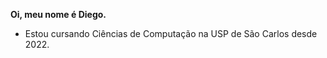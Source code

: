   **Oi, meu nome é Diego.**
- Estou cursando Ciências de Computação na USP de São Carlos desde 2022.
